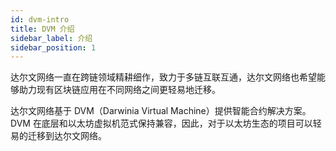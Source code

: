 ```yaml
---
id: dvm-intro
title: DVM 介绍
sidebar_label: 介绍
sidebar_position: 1
---
```


达尔文网络一直在跨链领域精耕细作，致力于多链互联互通，达尔文网络也希望能够助力现有区块链应用在不同网络之间更轻易地迁移。

达尔文网络基于 DVM（Darwinia Virtual Machine）提供智能合约解决方案。DVM 在底层和以太坊虚拟机范式保持兼容，因此，对于以太坊生态的项目可以轻易的迁移到达尔文网络。
